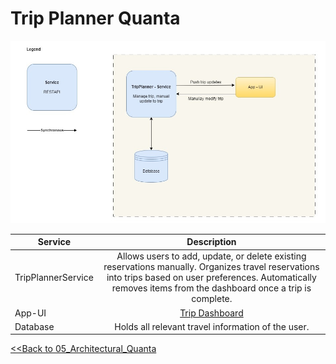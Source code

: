 # Trip Planner Quanta

![Trip Planner Quanta](../diagrams/3.trip-planner.jpg)

| Service            |                                                                                                    Description                                                                                                     | 
|--------------------|:------------------------------------------------------------------------------------------------------------------------------------------------------------------------------------------------------------------:|
| TripPlannerService | Allows users to add, update, or delete existing reservations manually. Organizes travel reservations into trips based on user preferences. Automatically removes items from the dashboard once a trip is complete. |
| App-UI             |                                                                                    [Trip Dashboard](4-trip-dashboard-quanta.md)                                                                                    |
| Database           |                          Holds all relevant travel information of the user.                                                                                                                                                                                           |


[<<Back to 05_Architectural_Quanta](../architecture/05_Architectural_Quanta.md) 
